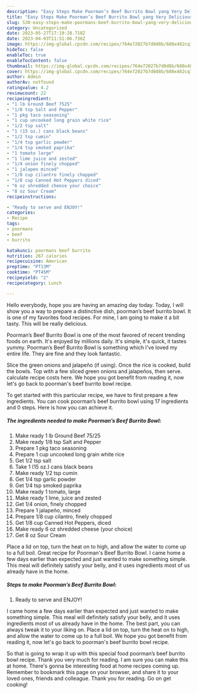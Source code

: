 ```yaml
---
description: "Easy Steps Make Poorman’s Beef Burrito Bowl yang Very Delicious}"
title: "Easy Steps Make Poorman’s Beef Burrito Bowl yang Very Delicious}"
slug: 530-easy-steps-make-poormans-beef-burrito-bowl-yang-very-delicious
category: Uncategorized
date: 2023-05-27T17:19:28.718Z
date: 2023-04-03T11:51:06.736Z
image: https://img-global.cpcdn.com/recipes/764e72027b7d0d8b/680x482cq70/poormans-beef-burrito-bowl-recipe-main-photo.jpg
hideToc: false
enableToc: true
enableTocContent: false
thumbnail: https://img-global.cpcdn.com/recipes/764e72027b7d0d8b/680x482cq70/poormans-beef-burrito-bowl-recipe-main-photo.jpg
cover: https://img-global.cpcdn.com/recipes/764e72027b7d0d8b/680x482cq70/poormans-beef-burrito-bowl-recipe-main-photo.jpg
author: Admin
authorAv: notfound
ratingvalue: 4.2
reviewcount: 22
recipeingredient:
- "1 lb Ground Beef 7525"
- "1/8 tsp Salt and Pepper"
- "1 pkg taco seasoning"
- "1 cup uncooked long grain white rice"
- "1/2 tsp salt"
- "1 (15 oz.) cans black beans"
- "1/2 tsp cumin"
- "1/4 tsp garlic powder"
- "1/4 tsp smoked paprika"
- "1 tomato large"
- "1 lime juice and zested"
- "1/4 onion finely chopped"
- "1 jalapeo minced"
- "1/8 cup cilantro finely chopped"
- "1/8 cup Canned Hot Peppers diced"
- "6 oz shredded cheese your choice"
- "8 oz Sour Cream"
recipeinstructions:

- "Ready to serve and ENJOY!"
categories:
- Recipe
tags:
- poormans
- beef
- burrito

katakunci: poormans beef burrito 
nutrition: 267 calories
recipecuisine: American
preptime: "PT13M"
cooktime: "PT45M"
recipeyield: "2"
recipecategory: Lunch

---
```



Hello everybody, hope you are having an amazing day today. Today, I will show you a way to prepare a distinctive dish, poorman’s beef burrito bowl. It is one of my favorites food recipes. For mine, I am going to make it a bit tasty. This will be really delicious.

Poorman’s Beef Burrito Bowl is one of the most favored of recent trending foods on earth. It's enjoyed by millions daily. It's simple, it's quick, it tastes yummy. Poorman’s Beef Burrito Bowl is something which I've loved my entire life. They are fine and they look fantastic.

Slice the green onions and jalapeño (if using). Once the rice is cooked, build the bowls. Top with a few sliced green onions and jalapeños, then serve. calculate recipe costs here. We hope you got benefit from reading it, now let&#39;s go back to poorman&#39;s beef burrito bowl recipe.


To get started with this particular recipe, we have to first prepare a few ingredients. You can cook poorman’s beef burrito bowl using 17 ingredients and 0 steps. Here is how you can achieve it.

<!--inarticleads1-->

##### The ingredients needed to make Poorman’s Beef Burrito Bowl:

1. Make ready 1 lb Ground Beef 75/25
1. Make ready 1/8 tsp Salt and Pepper
1. Prepare 1 pkg taco seasoning
1. Prepare 1 cup uncooked long grain white rice
1. Get 1/2 tsp salt
1. Take 1 (15 oz.) cans black beans
1. Make ready 1/2 tsp cumin
1. Get 1/4 tsp garlic powder
1. Get 1/4 tsp smoked paprika
1. Make ready 1 tomato, large
1. Make ready 1 lime, juice and zested
1. Get 1/4 onion, finely chopped
1. Prepare 1 jalapeño, minced
1. Prepare 1/8 cup cilantro, finely chopped
1. Get 1/8 cup Canned Hot Peppers, diced
1. Make ready 6 oz shredded cheese (your choice)
1. Get 8 oz Sour Cream


Place a lid on top, turn the heat on to high, and allow the water to come up to a full boil. Great recipe for Poorman&#39;s Beef Burrito Bowl. I came home a few days earlier than expected and just wanted to make something simple. This meal will definitely satisfy your belly, and it uses ingredients most of us already have in the home. 

<!--inarticleads2-->

##### Steps to make Poorman’s Beef Burrito Bowl:


1. Ready to serve and ENJOY!

I came home a few days earlier than expected and just wanted to make something simple. This meal will definitely satisfy your belly, and it uses ingredients most of us already have in the home. The best part, you can always tweak it to your liking on. Place a lid on top, turn the heat on to high, and allow the water to come up to a full boil. We hope you got benefit from reading it, now let&#39;s go back to poorman&#39;s beef burrito bowl recipe. 

So that is going to wrap it up with this special food poorman’s beef burrito bowl recipe. Thank you very much for reading. I am sure you can make this at home. There's gonna be interesting food at home recipes coming up. Remember to bookmark this page on your browser, and share it to your loved ones, friends and colleague. Thank you for reading. Go on get cooking!
